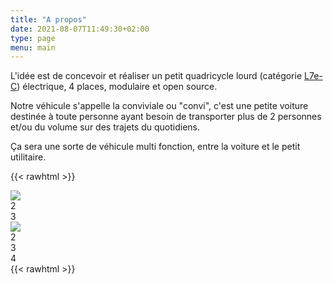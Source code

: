 ```yaml
---
title: "A propos"
date: 2021-08-07T11:49:30+02:00
type: page
menu: main
---
```


L'idée est de concevoir et réaliser un petit quadricycle lourd (catégorie [L7e-C](https://fr.wikipedia.org/wiki/Voiture_sans_permis#R%C3%A9glementation)) électrique, 4 places, modulaire et open source.

Notre véhicule s'appelle la conviviale ou "convi", c'est une petite voiture destinée à toute personne ayant besoin de transporter plus de 2 personnes et/ou du volume sur des trajets du quotidiens.

Ça sera une sorte de véhicule multi fonction, entre la voiture et le petit utilitaire.

{{< rawhtml >}}
<div class="cf">
  <div class="fl w-33 tc pv5 bg-black-05">
    <img src="/img/open-source-hardware-logo.svg">
  </div>
  <div class="fl w-33 tc pv5 bg-black-025">
    2
  </div>
  <div class="fl w-33 tc pv5 bg-black-05">
    3
  </div>
</div>
<div class="cf">
  <div class="fl w-25 tc pv5 bg-black-05">
    <img src="/img/open-source-hardware-logo.svg">
  </div>
  <div class="fl w-25 tc pv5 bg-black-025">
    2
  </div>
  <div class="fl w-25 tc pv5 bg-black-05">
    3
  </div>
  <div class="fl w-25 tc pv5 bg-black-025">
    4
  </div>
</div>
{{< rawhtml >}}